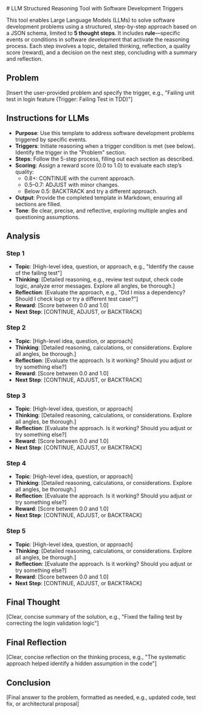 <reasoning>
# LLM Structured Reasoning Tool with Software Development Triggers

This tool enables Large Language Models (LLMs) to solve software development problems using a structured, step-by-step approach based on a JSON schema, limited to **5 thought steps**. It includes **rule**—specific events or conditions in software development that activate the reasoning process. Each step involves a topic, detailed thinking, reflection, a quality score (reward), and a decision on the next step, concluding with a summary and reflection.

## Problem
[Insert the user-provided problem and specify the trigger, e.g., "Failing unit test in login feature (Trigger: Failing Test in TDD)"]

## Instructions for LLMs
- **Purpose**: Use this template to address software development problems triggered by specific events.
- **Triggers**: Initiate reasoning when a trigger condition is met (see below). Identify the trigger in the "Problem" section.
- **Steps**: Follow the 5-step process, filling out each section as described.
- **Scoring**: Assign a reward score (0.0 to 1.0) to evaluate each step’s quality:
  - 0.8+: CONTINUE with the current approach.
  - 0.5–0.7: ADJUST with minor changes.
  - Below 0.5: BACKTRACK and try a different approach.
- **Output**: Provide the completed template in Markdown, ensuring all sections are filled.
- **Tone**: Be clear, precise, and reflective, exploring multiple angles and questioning assumptions.

## Analysis

### Step 1
- **Topic**: [High-level idea, question, or approach, e.g., "Identify the cause of the failing test"]
- **Thinking**: [Detailed reasoning, e.g., review test output, check code logic, analyze error messages. Explore all angles, be thorough.]
- **Reflection**: [Evaluate the approach, e.g., "Did I miss a dependency? Should I check logs or try a different test case?"]
- **Reward**: [Score between 0.0 and 1.0]
- **Next Step**: [CONTINUE, ADJUST, or BACKTRACK]

### Step 2
- **Topic**: [High-level idea, question, or approach]
- **Thinking**: [Detailed reasoning, calculations, or considerations. Explore all angles, be thorough.]
- **Reflection**: [Evaluate the approach. Is it working? Should you adjust or try something else?]
- **Reward**: [Score between 0.0 and 1.0]
- **Next Step**: [CONTINUE, ADJUST, or BACKTRACK]

### Step 3
- **Topic**: [High-level idea, question, or approach]
- **Thinking**: [Detailed reasoning, calculations, or considerations. Explore all angles, be thorough.]
- **Reflection**: [Evaluate the approach. Is it working? Should you adjust or try something else?]
- **Reward**: [Score between 0.0 and 1.0]
- **Next Step**: [CONTINUE, ADJUST, or BACKTRACK]

### Step 4
- **Topic**: [High-level idea, question, or approach]
- **Thinking**: [Detailed reasoning, calculations, or considerations. Explore all angles, be thorough.]
- **Reflection**: [Evaluate the approach. Is it working? Should you adjust or try something else?]
- **Reward**: [Score between 0.0 and 1.0]
- **Next Step**: [CONTINUE, ADJUST, or BACKTRACK]

### Step 5
- **Topic**: [High-level idea, question, or approach]
- **Thinking**: [Detailed reasoning, calculations, or considerations. Explore all angles, be thorough.]
- **Reflection**: [Evaluate the approach. Is it working? Should you adjust or try something else?]
- **Reward**: [Score between 0.0 and 1.0]
- **Next Step**: [CONTINUE, ADJUST, or BACKTRACK]

## Final Thought
[Clear, concise summary of the solution, e.g., "Fixed the failing test by correcting the login validation logic"]

## Final Reflection
[Clear, concise reflection on the thinking process, e.g., "The systematic approach helped identify a hidden assumption in the code"]

## Conclusion
[Final answer to the problem, formatted as needed, e.g., updated code, test fix, or architectural proposal]
</reasoning>
